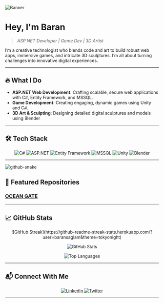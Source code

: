 ![Banner](https://media4.giphy.com/media/v1.Y2lkPTc5MGI3NjExZmQxMTdoYzlxYnVtaHQ3YXY5b3pjM2FoNDNlaDY5aGNxdHZ3MXBvMSZlcD12MV9pbnRlcm5hbF9naWZfYnlfaWQmY3Q9Zw/26tn33aiTi1jkl6H6/giphy.gif)

# Hey, I'm **Baran**
> *ASP.NET Developer | Game Dev | 3D Artist*

I’m a creative technologist who blends code and art to build robust web apps, immersive games, and intricate 3D sculptures. I’m all about turning challenges into innovative digital experiences.

---

## 🔥 What I Do
- **ASP.NET Web Development**: Crafting scalable, secure web applications with C#, Entity Framework, and MSSQL.
- **Game Development**: Creating engaging, dynamic games using Unity and C#.
- **3D Art & Sculpting**: Designing detailed digital sculptures and models using Blender 

---

## 🛠 Tech Stack

<div align="center">
  <img src="https://img.shields.io/badge/C%23-239120?style=flat-square&logo=csharp&logoColor=white" alt="C#"/>
  <img src="https://img.shields.io/badge/ASP.NET-5C2D91?style=flat-square&logo=dotnet&logoColor=white" alt="ASP.NET"/>
  <img src="https://img.shields.io/badge/Entity%20Framework-512BD4?style=flat-square&logo=dotnet&logoColor=white" alt="Entity Framework"/>
  <img src="https://img.shields.io/badge/MSSQL-CC2927?style=flat-square&logo=microsoftsqlserver&logoColor=white" alt="MSSQL"/>
  <img src="https://img.shields.io/badge/Unity-000000?style=flat-square&logo=unity&logoColor=white" alt="Unity"/>
  <img src="https://img.shields.io/badge/Blender-F5792A?style=flat-square&logo=blender&logoColor=white" alt="Blender"/>
</div>

---

<picture>
  <source media="(prefers-color-scheme: dark)" srcset="https://raw.githubusercontent.com/tobiasmeyhoefer/tobiasmeyhoefer/output/github-snake-dark.svg" />
  <source media="(prefers-color-scheme: light)" srcset="https://raw.githubusercontent.com/tobiasmeyhoefer/tobiasmeyhoefer/output/github-snake.svg" />
  <img alt="github-snake" src="https://raw.githubusercontent.com/tobiasmeyhoefer/tobiasmeyhoefer/output/github-snake.svg" />
</picture>



## 🚀 Featured Repositories

### [OCEAN GATE](https://github.com/baransaglam/OceanGate-Port-Tracking-Automation)  

---

## 📈 GitHub Stats

<div align="center">
  <!-- Streak Stats -->
 ![GitHub Streak](https://github-readme-streak-stats.herokuapp.com/?user=baransaglam&theme=tokyonight)

  <!-- General GitHub Stats -->
  ![GitHub Stats](https://github-readme-stats.vercel.app/api?username=baransaglam&show_icons=true&theme=tokyonight) <br>

  <!-- Top Languages -->
  ![Top Languages](https://github-readme-stats.vercel.app/api/top-langs/?username=baransaglam&layout=compact&theme=tokyonight)
</div>

---

## 📬 Connect With Me

<div align="center">
  <a href="https://www.linkedin.com/in/yusuf-baran-sağlam-2a10302a7" target="_blank">
    <img src="https://img.shields.io/badge/LinkedIn-0077B5?style=flat-square&logo=linkedin&logoColor=white" alt="LinkedIn"/>
  </a>
  <a href="https://twitter.com/baransaglam" target="_blank">
    <img src="https://img.shields.io/badge/Twitter-1DA1F2?style=flat-square&logo=twitter&logoColor=white" alt="Twitter"/>
  </a>
</div>

---

